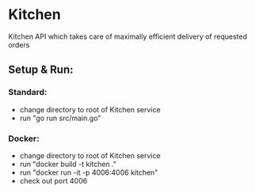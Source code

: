 # Kitchen
Kitchen API which takes care of maximally efficient delivery of requested orders

## Setup & Run:
### Standard:
- change directory to root of Kitchen service
- run "go run src/main.go"
### Docker:
- change directory to root of Kitchen service
- run "docker build -t kitchen ."
- run "docker run -it -p 4006:4006 kitchen"
- check out port 4006